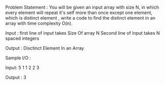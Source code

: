 

Problem Statement : You will be given an input array with size N, in which every element will repeat it's self more than once except one element, which is distinct element , write a code to find the distinct element in an array with time complexity O(n).

Input : first line of input takes Size Of array N Second line of input takes N spaced integers

Output : Disctinct Element In an Array

Sample I/O :

Input: 5 1 1 2 2 3

Output : 3
